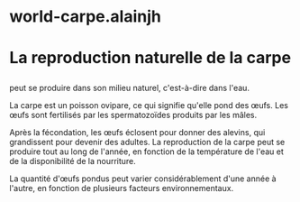 # world-carpe.alainjh
<p><h1>La reproduction naturelle de la carpe<p></h1> peut se produire dans son milieu naturel, c'est-à-dire dans l'eau.</p> La carpe est un poisson ovipare, ce qui signifie qu'elle pond des œufs. Les œufs sont fertilisés par les spermatozoïdes produits par les mâles. </p>Après la fécondation, les œufs éclosent pour donner des alevins, qui grandissent pour devenir des adultes.</div> La reproduction de la carpe peut se produire tout au long de l'année, en fonction de la température de l'eau et de la disponibilité de la nourriture.</div> </p>La quantité d'œufs pondus peut varier considérablement d'une année à l'autre, en fonction de plusieurs facteurs environnementaux.</div>
